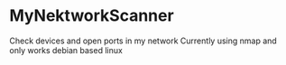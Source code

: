 # MyNektworkScanner
Check devices and open ports in my network
Currently using nmap and only works debian based linux
